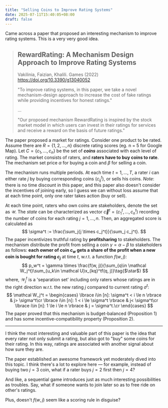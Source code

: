 ```yaml
---
title: "Selling Coins to Improve Rating Systems"
date: 2025-07-11T15:40:05+08:00
draft: false
---
```


Came across a paper that proposed an interesting mechanism to improve rating systems. This is a very very good idea.

> ## RewardRating: A Mechanism Design Approach to Improve Rating Systems
>
> Vakilinia, Faizian, Khalili. Games (2022) https://doi.org/10.3390/g13040052
>
> "To improve rating systems, in this paper, we take a novel mechanism-design approach to increase the cost of fake ratings while providing incentives for honest ratings."
>
> ...
>
> "Our proposed mechanism RewardRating is inspired by the stock market model in which users can invest in their ratings for services and receive a reward on the basis of future ratings."

The paper proposed a market for ratings. Consider one product to be rated. Assume there are $R = \lbrace 1, 2, \ldots, n\rbrace$ discrete rating scores (eg. n = 5 for Google Map). Let $C = \lbrace c_1, \ldots, c_n\rbrace$ be the set of ***coins*** associated with each level of rating. The market consists of raters, and **raters have to buy coins to rate**. The mechanism set price $\alpha$ for buying a coin and $\beta$ for selling a coin.

The mechanism runs multiple periods. At each time $t = 1, \ldots, T$, a rater $i$ can either rate $j$ by buying corresponding coins ($c^t_{ij}$), or sells his coins. *Note*: there is no time discount in this paper, and this paper also doesn't consider the incentives of joining early, so I guess we can without loss assume that at each time point, only one rater takes action (buy or sell).

At each time point, raters who own coins are stakeholders, denote the set as $\mathcal U$. The *state* can be characterized as vector $\vec c^t = (c_1^t, \ldots, c_n^t)$ recording the number of coins for each rating $j = 1, \ldots, n$. Then, an aggregated score is calculated as
$$
\sigma^t := \frac{\sum_j{j \times c_j^t}}{\sum_j c_j^t}.
$$
The paper incentivizes truthful rating by **profitsharing** to stakeholders. The mechanism distribute the profit from selling a coin $\gamma = \alpha - \beta$ to stakeholders as follows: **each owner of coin $c_w$ gets a share of the profit when a new coin is bought for rating $c_j$** at time $t$, w.r.t. a function $f(w, j)$:
$$
p_w^t = \gamma \times \frac{f(w, j)}{\sum_{q\in \mathcal W_j^t}\sum_{u_k\in \mathcal U}x_{kq}^tf(q, j)}\tag{$\star$}
$$
where, $\mathcal W_j^t$ is a 'separation set' including only raters whose ratings are in the right direction w.r.t. the new rating $j$ compared to current rating $\sigma^t$:
$$
\mathcal W_j^t = \begin{cases}
\lbrace i\in [n]: \sigma^t < i \le n \rbrace & j> \sigma^t\cr
\lbrace i\in [n]: 1 < i \le \sigma^t \rbrace & j< \sigma^t\cr
\lbrace i\in [n]: 1 \le i \le n \rbrace & j = \sigma^t.\cr
\end{cases}
$$
The paper proved that this mechanism is budget-balanced (Proposition 1) and has some incentive-compatibility property (Proposition 2).

----

I think the most interesting and valuable part of this paper is the idea that every rater not only submit a rating, but also got to "buy" some coins for their rating. In this way, ratings are associated with another signal about how sure they are.

The paper established an awesome framework yet moderately dived into this topic. I think there's a lot to explore here — for example, instead of buying two $j = 3$ coin, what if a rater buys $j = 2$ first then $j= 4$? 

And like, a sequential game introduces just as much interesting possibilities as troubles. Say, what if someone wants to join later so as to free ride on other's ratings.

Plus, doesn't $f(w, j)$ seem like a scoring rule in disguise?
